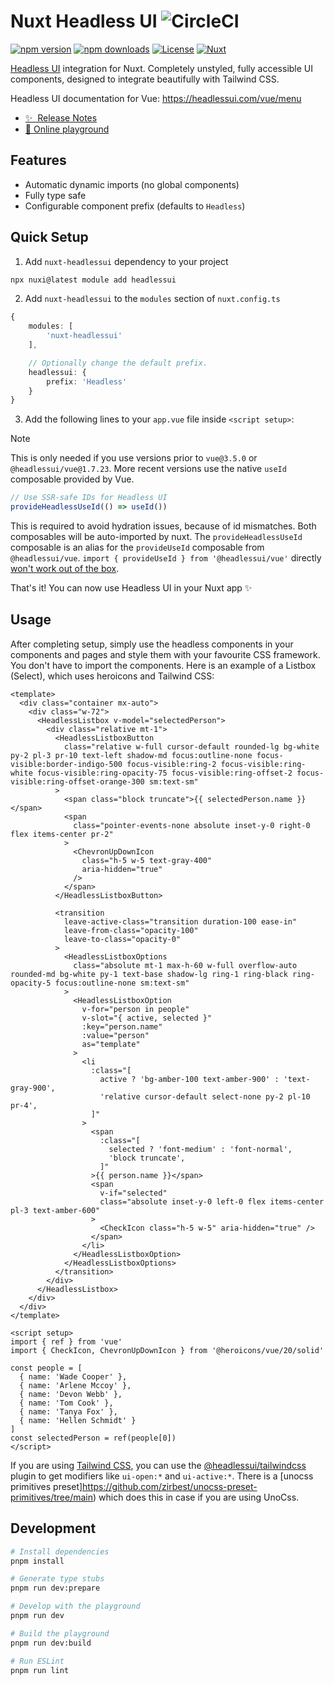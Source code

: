 # Nuxt Headless UI ![CircleCI](https://circleci.com/gh/P4sca1/nuxt-headlessui.svg?style=svg)

[![npm version][npm-version-src]][npm-version-href]
[![npm downloads][npm-downloads-src]][npm-downloads-href]
[![License][license-src]][license-href]
[![Nuxt][nuxt-src]][nuxt-href]

[Headless UI](https://headlessui.com) integration for Nuxt.
Completely unstyled, fully accessible UI components, designed to integrate beautifully with Tailwind CSS.

Headless UI documentation for Vue: https://headlessui.com/vue/menu

- [✨ &nbsp;Release Notes](/CHANGELOG.md)
- [🏀 Online playground](https://stackblitz.com/github/P4sca1/nuxt-headlessui?file=playground%2Fapp.vue)

## Features
- Automatic dynamic imports (no global components)
- Fully type safe
- Configurable component prefix (defaults to `Headless`)

## Quick Setup
1. Add `nuxt-headlessui` dependency to your project

```bash
npx nuxi@latest module add headlessui
```

2. Add `nuxt-headlessui` to the `modules` section of `nuxt.config.ts`

```ts
{
    modules: [
        'nuxt-headlessui'
    ],

    // Optionally change the default prefix.
    headlessui: {
        prefix: 'Headless'
    }
}
```

3. Add the following lines to your `app.vue` file inside `<script setup>`:

> [!NOTE]  
> This is only needed if you use versions prior to `vue@3.5.0` or `@headlessui/vue@1.7.23`. More recent versions use the native `useId` composable provided by Vue.

```ts
// Use SSR-safe IDs for Headless UI
provideHeadlessUseId(() => useId())
```
This is required to avoid hydration issues, because of id mismatches. Both composables will be auto-imported by nuxt. The `provideHeadlessUseId` composable is an alias for the `provideUseId` composable from `@headlessui/vue`. `import { provideUseId } from '@headlessui/vue'` directly [won't work out of the box](https://github.com/P4sca1/nuxt-headlessui/issues/41).

That's it! You can now use Headless UI in your Nuxt app ✨

## Usage
After completing setup, simply use the headless components in your components and pages and style them with your favourite CSS framework.
You don't have to import the components.
Here is an example of a Listbox (Select), which uses heroicons and Tailwind CSS:

```vue
<template>
  <div class="container mx-auto">
    <div class="w-72">
      <HeadlessListbox v-model="selectedPerson">
        <div class="relative mt-1">
          <HeadlessListboxButton
            class="relative w-full cursor-default rounded-lg bg-white py-2 pl-3 pr-10 text-left shadow-md focus:outline-none focus-visible:border-indigo-500 focus-visible:ring-2 focus-visible:ring-white focus-visible:ring-opacity-75 focus-visible:ring-offset-2 focus-visible:ring-offset-orange-300 sm:text-sm"
          >
            <span class="block truncate">{{ selectedPerson.name }}</span>
            <span
              class="pointer-events-none absolute inset-y-0 right-0 flex items-center pr-2"
            >
              <ChevronUpDownIcon
                class="h-5 w-5 text-gray-400"
                aria-hidden="true"
              />
            </span>
          </HeadlessListboxButton>

          <transition
            leave-active-class="transition duration-100 ease-in"
            leave-from-class="opacity-100"
            leave-to-class="opacity-0"
          >
            <HeadlessListboxOptions
              class="absolute mt-1 max-h-60 w-full overflow-auto rounded-md bg-white py-1 text-base shadow-lg ring-1 ring-black ring-opacity-5 focus:outline-none sm:text-sm"
            >
              <HeadlessListboxOption
                v-for="person in people"
                v-slot="{ active, selected }"
                :key="person.name"
                :value="person"
                as="template"
              >
                <li
                  :class="[
                    active ? 'bg-amber-100 text-amber-900' : 'text-gray-900',
                    'relative cursor-default select-none py-2 pl-10 pr-4',
                  ]"
                >
                  <span
                    :class="[
                      selected ? 'font-medium' : 'font-normal',
                      'block truncate',
                    ]"
                  >{{ person.name }}</span>
                  <span
                    v-if="selected"
                    class="absolute inset-y-0 left-0 flex items-center pl-3 text-amber-600"
                  >
                    <CheckIcon class="h-5 w-5" aria-hidden="true" />
                  </span>
                </li>
              </HeadlessListboxOption>
            </HeadlessListboxOptions>
          </transition>
        </div>
      </HeadlessListbox>
    </div>
  </div>
</template>

<script setup>
import { ref } from 'vue'
import { CheckIcon, ChevronUpDownIcon } from '@heroicons/vue/20/solid'

const people = [
  { name: 'Wade Cooper' },
  { name: 'Arlene Mccoy' },
  { name: 'Devon Webb' },
  { name: 'Tom Cook' },
  { name: 'Tanya Fox' },
  { name: 'Hellen Schmidt' }
]
const selectedPerson = ref(people[0])
</script>
```

If you are using [Tailwind CSS](https://tailwindcss.com/), you can use the [@headlessui/tailwindcss](https://github.com/tailwindlabs/headlessui/tree/main/packages/%40headlessui-tailwindcss) plugin to get modifiers like `ui-open:*` and `ui-active:*`.
There is a [unocss primitives preset]https://github.com/zirbest/unocss-preset-primitives/tree/main)  which does this in case if you are using UnoCss.

## Development

```bash
# Install dependencies
pnpm install

# Generate type stubs
pnpm run dev:prepare

# Develop with the playground
pnpm run dev

# Build the playground
pnpm run dev:build

# Run ESLint
pnpm run lint
```

<!-- Badges -->
[npm-version-src]: https://img.shields.io/npm/v/nuxt-headlessui/latest.svg?style=flat&colorA=18181B&colorB=28CF8D
[npm-version-href]: https://npmjs.com/package/nuxt-headlessui

[npm-downloads-src]: https://img.shields.io/npm/dm/nuxt-headlessui.svg?style=flat&colorA=18181B&colorB=28CF8D
[npm-downloads-href]: https://npmjs.com/package/nuxt-headlessui

[license-src]: https://img.shields.io/npm/l/nuxt-headlessui.svg?style=flat&colorA=18181B&colorB=28CF8D
[license-href]: https://npmjs.com/package/nuxt-headlessui

[nuxt-src]: https://img.shields.io/badge/Nuxt-18181B?logo=nuxt.js
[nuxt-href]: https://nuxt.com
